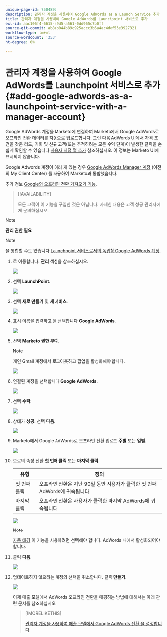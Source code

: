 ```yaml
---
unique-page-id: 7504893
description: 관리자 계정을 사용하여 Google AdWords as a Launch Service 추가 - Marketo 문서 - 제품 설명서
title: 관리자 계정을 사용하여 Google AdWords를 Launchpoint 서비스로 추가
exl-id: aac106f4-6615-49d5-a561-0dd965c7b0ff
source-git-commit: ab8eb044b89c925accc3b6a4ac4def53e3927321
workflow-type: tm+mt
source-wordcount: '353'
ht-degree: 0%

---
```


# 관리자 계정을 사용하여 Google AdWords를 Launchpoint 서비스로 추가 {#add-google-adwords-as-a-launchpoint-service-with-a-manager-account}

Google AdWords 계정을 Marketo에 연결하여 Marketo에서 Google AdWords로 오프라인 전환 데이터를 자동으로 업로드합니다. 그런 다음 AdWords UI에서 자격 조건을 갖춘 리드, 기회 및 신규 고객(또는 추적하려는 모든 수익 단계)이 발생한 클릭을 손쉽게 확인할 수 있습니다  [사용자 지정 열 추가](https://support.google.com/adwords/answer/3073556) 참조하십시오. 이 정보는 Marketo UI에 표시되지 않습니다.

Google Adwords 계정이 여러 개 있는 경우 [Google AdWords Manager 계정](https://www.google.com/adwords/manager-accounts/) (이전의 My Client Center) 를 사용하여 Marketo과 통합했습니다.

추가 정보 [Google의 오프라인 전환 가져오기 기능](https://support.google.com/adwords/answer/2998031?hl=en).

>[!AVAILABILITY]
>
>모든 고객이 이 기능을 구입한 것은 아닙니다. 자세한 내용은 고객 성공 관리자에게 문의하십시오.

>[!NOTE]
>
>**관리 권한 필요**

>[!NOTE]
>
>을 통합할 수도 있습니다 [Launchpoint 서비스로서의 독립형 Google AdWords 계정](/help/marketo/product-docs/administration/additional-integrations/add-google-adwords-as-a-launchpoint-service.md).

1. 로 이동합니다. **관리** 섹션을 참조하십시오.

   ![](assets/login-admin-1.png)

1. 선택 **LaunchPoint**.

   ![](assets/image2014-12-5-14-3a35-3a27.png)

1. 선택 **새로 만들기** 및 **새 서비스**.

   ![](assets/image2015-2-23-14-3a54-3a50.png)

1. 표시 이름을 입력하고 을 선택합니다 **Google AdWords**.

   ![](assets/new-service-google-1.png)

1. 선택 **Marketo 권한 부여**.

   >[!NOTE]
   >
   >개인 Gmail 계정에서 로그아웃하고 팝업을 활성화해야 합니다.

   ![](assets/image2015-2-26-20-3a54-3a1.png)

1. 연결된 계정을 선택합니다 **Google AdWords**.

   ![](assets/image2015-2-23-15-3a31-3a16.png)

1. 선택 **수락**.

   ![](assets/image2015-2-23-16-3a32-3a45.png)

1. 상태가 **성공**. 선택 **다음**.

   ![](assets/image2015-2-26-20-3a55-3a21.png)

1. Marketo에서 Google AdWords로 오프라인 전환 업로드 **주별** 또는 **일별**.

   ![](assets/image2015-3-27-14-3a7-3a45.png)

1. 으로의 속성 전환 **첫 번째 클릭** 또는 **마지막 클릭**.

   | 유형 | 정의 |
   |---|---|
   | 첫 번째 클릭 | 오프라인 전환은 지난 90일 동안 사용자가 클릭한 첫 번째 AdWords에 귀속됩니다 |
   | 마지막 클릭 | 오프라인 전환은 사용자가 클릭한 마지막 AdWords에 귀속됩니다 |

   ![](assets/image2015-3-27-14-3a10-3a46.png)

   >[!NOTE]
   >
   >[자동 태깅](https://support.google.com/adwords/answer/1752125?hl=en) 이 기능을 사용하려면 선택해야 합니다. AdWords 내에서 활성화되어야 합니다.

1. 클릭 **다음**.

   ![](assets/image2015-3-27-14-3a11-3a31.png)

1. 업데이트하지 않으려는 계정의 선택을 취소합니다. 클릭 **만들기**.

   ![](assets/image2015-3-27-14-3a12-3a51.png)

   이제 매출 모델에서 AdWords 오프라인 전환을 매핑하는 방법에 대해서는 아래 관련 문서를 참조하십시오.

   >[!MORELIKETHIS]
   >
   >[관리자 계정을 사용하여 매출 모델에서 Google AdWords 전환 을 설정합니다](/help/marketo/product-docs/reporting/revenue-cycle-analytics/revenue-cycle-models/set-google-adwords-conversions-in-the-revenue-model-with-a-manager-account.md)
